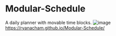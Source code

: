 # Modular-Schedule
A daily planner with movable time blocks.
![image](https://user-images.githubusercontent.com/102547169/170775017-138441e8-8604-4f90-88c3-7cdb7b22ebf6.png)
https://ryanacham.github.io/Modular-Schedule/
